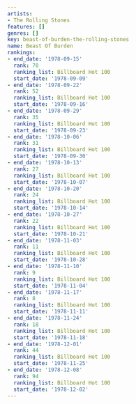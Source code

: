```yaml
---
artists:
- The Rolling Stones
features: []
genres: []
key: beast-of-burden-the-rolling-stones
name: Beast Of Burden
rankings:
- end_date: '1978-09-15'
  rank: 70
  ranking_list: Billboard Hot 100
  start_date: '1978-09-09'
- end_date: '1978-09-22'
  rank: 52
  ranking_list: Billboard Hot 100
  start_date: '1978-09-16'
- end_date: '1978-09-29'
  rank: 35
  ranking_list: Billboard Hot 100
  start_date: '1978-09-23'
- end_date: '1978-10-06'
  rank: 31
  ranking_list: Billboard Hot 100
  start_date: '1978-09-30'
- end_date: '1978-10-13'
  rank: 27
  ranking_list: Billboard Hot 100
  start_date: '1978-10-07'
- end_date: '1978-10-20'
  rank: 24
  ranking_list: Billboard Hot 100
  start_date: '1978-10-14'
- end_date: '1978-10-27'
  rank: 22
  ranking_list: Billboard Hot 100
  start_date: '1978-10-21'
- end_date: '1978-11-03'
  rank: 11
  ranking_list: Billboard Hot 100
  start_date: '1978-10-28'
- end_date: '1978-11-10'
  rank: 9
  ranking_list: Billboard Hot 100
  start_date: '1978-11-04'
- end_date: '1978-11-17'
  rank: 8
  ranking_list: Billboard Hot 100
  start_date: '1978-11-11'
- end_date: '1978-11-24'
  rank: 18
  ranking_list: Billboard Hot 100
  start_date: '1978-11-18'
- end_date: '1978-12-01'
  rank: 44
  ranking_list: Billboard Hot 100
  start_date: '1978-11-25'
- end_date: '1978-12-08'
  rank: 94
  ranking_list: Billboard Hot 100
  start_date: '1978-12-02'
---
```


